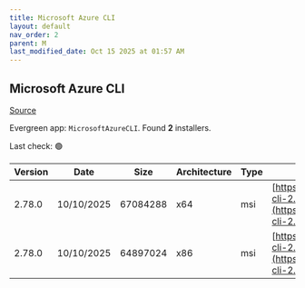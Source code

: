 ```yaml
---
title: Microsoft Azure CLI
layout: default
nav_order: 2
parent: M
last_modified_date: Oct 15 2025 at 01:57 AM
---
```


## Microsoft Azure CLI

[Source](https://learn.microsoft.com/en-au/cli/azure/)

Evergreen app: `MicrosoftAzureCLI`. Found **2** installers.

Last check: 🟢

| Version | Date       | Size     | Architecture | Type | URI                                                                                                                                          |
| ------- | ---------- | -------- | ------------ | ---- | -------------------------------------------------------------------------------------------------------------------------------------------- |
| 2.78.0  | 10/10/2025 | 67084288 | x64          | msi  | [https://azcliprod.blob.core.windows.net/msi/azure-cli-2.78.0-x64.msi](https://azcliprod.blob.core.windows.net/msi/azure-cli-2.78.0-x64.msi) |
| 2.78.0  | 10/10/2025 | 64897024 | x86          | msi  | [https://azcliprod.blob.core.windows.net/msi/azure-cli-2.78.0.msi](https://azcliprod.blob.core.windows.net/msi/azure-cli-2.78.0.msi)         |

